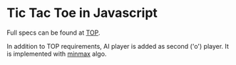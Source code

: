 # Tic Tac Toe in Javascript

Full specs can be found at [TOP](http://www.theodinproject.com/javascript-and-jquery/tic-tac-toe).

In addition to TOP requirements, AI player is added as second ('o') player. It is implemented with [minmax](http://en.wikipedia.org/wiki/Minimax) algo.